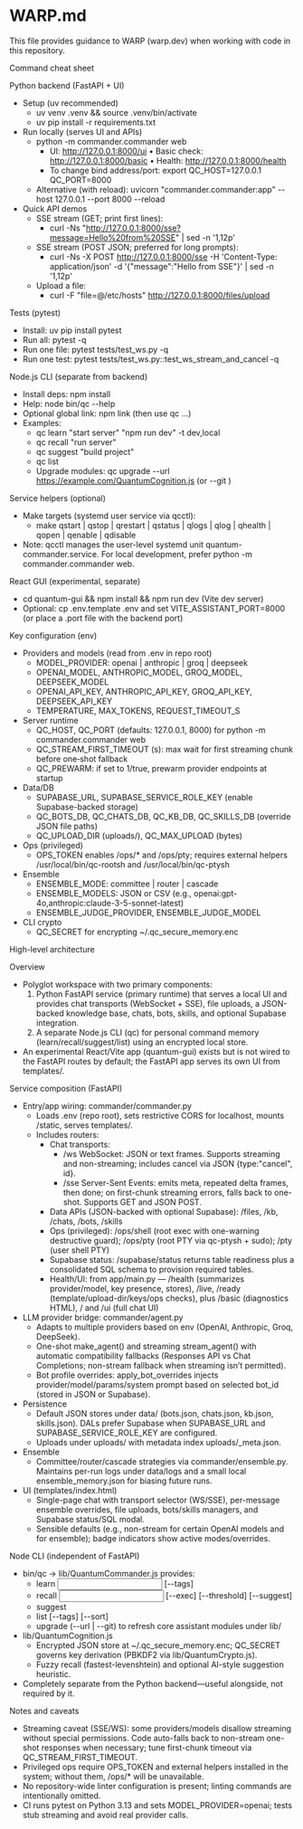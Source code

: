 # WARP.md

This file provides guidance to WARP (warp.dev) when working with code in this repository.

Command cheat sheet

Python backend (FastAPI + UI)
- Setup (uv recommended)
  - uv venv .venv && source .venv/bin/activate
  - uv pip install -r requirements.txt
- Run locally (serves UI and APIs)
  - python -m commander.commander web
    - UI: http://127.0.0.1:8000/ui  • Basic check: http://127.0.0.1:8000/basic  • Health: http://127.0.0.1:8000/health
    - To change bind address/port: export QC_HOST=127.0.0.1 QC_PORT=8000
  - Alternative (with reload): uvicorn "commander.commander:app" --host 127.0.0.1 --port 8000 --reload
- Quick API demos
  - SSE stream (GET; print first lines):
    - curl -Ns "http://127.0.0.1:8000/sse?message=Hello%20from%20SSE" | sed -n '1,12p'
  - SSE stream (POST JSON; preferred for long prompts):
    - curl -Ns -X POST http://127.0.0.1:8000/sse -H 'Content-Type: application/json' -d '{"message":"Hello from SSE"}' | sed -n '1,12p'
  - Upload a file:
    - curl -F "file=@/etc/hosts" http://127.0.0.1:8000/files/upload

Tests (pytest)
- Install: uv pip install pytest
- Run all: pytest -q
- Run one file: pytest tests/test_ws.py -q
- Run one test: pytest tests/test_ws.py::test_ws_stream_and_cancel -q

Node.js CLI (separate from backend)
- Install deps: npm install
- Help: node bin/qc --help
- Optional global link: npm link  (then use qc ...)
- Examples:
  - qc learn "start server" "npm run dev" -t dev,local
  - qc recall "run server"
  - qc suggest "build project"
  - qc list
  - Upgrade modules: qc upgrade --url https://example.com/QuantumCognition.js  (or --git <repo>)

Service helpers (optional)
- Make targets (systemd user service via qcctl):
  - make qstart | qstop | qrestart | qstatus | qlogs | qlog | qhealth | qopen | qenable | qdisable
- Note: qcctl manages the user-level systemd unit quantum-commander.service. For local development, prefer python -m commander.commander web.

React GUI (experimental, separate)
- cd quantum-gui && npm install && npm run dev (Vite dev server)
- Optional: cp .env.template .env and set VITE_ASSISTANT_PORT=8000 (or place a .port file with the backend port)

Key configuration (env)
- Providers and models (read from .env in repo root)
  - MODEL_PROVIDER: openai | anthropic | groq | deepseek
  - OPENAI_MODEL, ANTHROPIC_MODEL, GROQ_MODEL, DEEPSEEK_MODEL
  - OPENAI_API_KEY, ANTHROPIC_API_KEY, GROQ_API_KEY, DEEPSEEK_API_KEY
  - TEMPERATURE, MAX_TOKENS, REQUEST_TIMEOUT_S
- Server runtime
  - QC_HOST, QC_PORT (defaults: 127.0.0.1, 8000) for python -m commander.commander web
  - QC_STREAM_FIRST_TIMEOUT (s): max wait for first streaming chunk before one‑shot fallback
  - QC_PREWARM: if set to 1/true, prewarm provider endpoints at startup
- Data/DB
  - SUPABASE_URL, SUPABASE_SERVICE_ROLE_KEY (enable Supabase-backed storage)
  - QC_BOTS_DB, QC_CHATS_DB, QC_KB_DB, QC_SKILLS_DB (override JSON file paths)
  - QC_UPLOAD_DIR (uploads/), QC_MAX_UPLOAD (bytes)
- Ops (privileged)
  - OPS_TOKEN enables /ops/* and /ops/pty; requires external helpers /usr/local/bin/qc-rootsh and /usr/local/bin/qc-ptysh
- Ensemble
  - ENSEMBLE_MODE: committee | router | cascade
  - ENSEMBLE_MODELS: JSON or CSV (e.g., openai:gpt-4o,anthropic:claude-3-5-sonnet-latest)
  - ENSEMBLE_JUDGE_PROVIDER, ENSEMBLE_JUDGE_MODEL
- CLI crypto
  - QC_SECRET for encrypting ~/.qc_secure_memory.enc

High-level architecture

Overview
- Polyglot workspace with two primary components:
  1) Python FastAPI service (primary runtime) that serves a local UI and provides chat transports (WebSocket + SSE), file uploads, a JSON-backed knowledge base, chats, bots, skills, and optional Supabase integration.
  2) A separate Node.js CLI (qc) for personal command memory (learn/recall/suggest/list) using an encrypted local store.
- An experimental React/Vite app (quantum-gui) exists but is not wired to the FastAPI routes by default; the FastAPI app serves its own UI from templates/.

Service composition (FastAPI)
- Entry/app wiring: commander/commander.py
  - Loads .env (repo root), sets restrictive CORS for localhost, mounts /static, serves templates/.
  - Includes routers:
    - Chat transports:
      - /ws WebSocket: JSON or text frames. Supports streaming and non-streaming; includes cancel via JSON {type:"cancel", id}.
      - /sse Server-Sent Events: emits meta, repeated delta frames, then done; on first-chunk streaming errors, falls back to one-shot. Supports GET and JSON POST.
    - Data APIs (JSON-backed with optional Supabase): /files, /kb, /chats, /bots, /skills
    - Ops (privileged): /ops/shell (root exec with one-warning destructive guard); /ops/pty (root PTY via qc-ptysh + sudo); /pty (user shell PTY)
    - Supabase status: /supabase/status returns table readiness plus a consolidated SQL schema to provision required tables.
    - Health/UI: from app/main.py — /health (summarizes provider/model, key presence, stores), /live, /ready (template/upload-dir/keys/ops checks), plus /basic (diagnostics HTML), / and /ui (full chat UI)
- LLM provider bridge: commander/agent.py
  - Adapts to multiple providers based on env (OpenAI, Anthropic, Groq, DeepSeek).
  - One-shot make_agent() and streaming stream_agent() with automatic compatibility fallbacks (Responses API vs Chat Completions; non-stream fallback when streaming isn’t permitted).
  - Bot profile overrides: apply_bot_overrides injects provider/model/params/system prompt based on selected bot_id (stored in JSON or Supabase).
- Persistence
  - Default JSON stores under data/ (bots.json, chats.json, kb.json, skills.json). DALs prefer Supabase when SUPABASE_URL and SUPABASE_SERVICE_ROLE_KEY are configured.
  - Uploads under uploads/ with metadata index uploads/_meta.json.
- Ensemble
  - Committee/router/cascade strategies via commander/ensemble.py. Maintains per-run logs under data/logs and a small local ensemble_memory.json for biasing future runs.
- UI (templates/index.html)
  - Single-page chat with transport selector (WS/SSE), per-message ensemble overrides, file uploads, bots/skills managers, and Supabase status/SQL modal.
  - Sensible defaults (e.g., non-stream for certain OpenAI models and for ensemble); badge indicators show active modes/overrides.

Node CLI (independent of FastAPI)
- bin/qc -> lib/QuantumCommander.js provides:
  - learn <input> <output> [--tags]
  - recall <input> [--exec] [--threshold] [--suggest]
  - suggest <query>
  - list [--tags] [--sort]
  - upgrade (--url | --git) to refresh core assistant modules under lib/
- lib/QuantumCognition.js
  - Encrypted JSON store at ~/.qc_secure_memory.enc; QC_SECRET governs key derivation (PBKDF2 via lib/QuantumCrypto.js).
  - Fuzzy recall (fastest-levenshtein) and optional AI-style suggestion heuristic.
- Completely separate from the Python backend—useful alongside, not required by it.

Notes and caveats
- Streaming caveat (SSE/WS): some providers/models disallow streaming without special permissions. Code auto-falls back to non-stream one-shot responses when necessary; tune first-chunk timeout via QC_STREAM_FIRST_TIMEOUT.
- Privileged ops require OPS_TOKEN and external helpers installed in the system; without them, /ops/* will be unavailable.
- No repository-wide linter configuration is present; linting commands are intentionally omitted.
- CI runs pytest on Python 3.13 and sets MODEL_PROVIDER=openai; tests stub streaming and avoid real provider calls.

